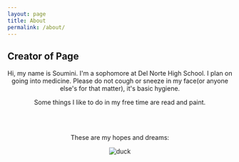```yaml
---
layout: page
title: About
permalink: /about/
---
```


## Creator of Page

<html>


<center>
Hi, my name is Soumini. I'm a sophomore at Del Norte High School. I plan on going into medicine. Please do not cough or sneeze in my face(or anyone else's for that matter), it's basic hygiene.
<center>

<html>
<center>
<p>Some things I like to do in my free time are read and paint.</p><br><br>
<p>These are my hopes and dreams:</p>
<img src="{{site.baseurl}}/images/duck.png" alt="duck">
<center>